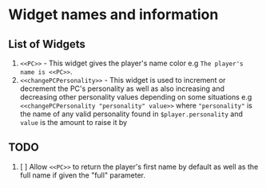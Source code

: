 # Widget names and information

## List of Widgets

1. `<<PC>>` - This widget gives the player's name color e.g `The player's name is <<PC>>`.
2. `<<changePCPersonality>>` - This widget is used to increment or decrement the PC's personality as well as also increasing and decreasing other personality values depending on some situations  e.g `<<changePCPersonality "personality" value>>` where `"personality"` is the name of any valid personality found in `$player.personality` and `value` is the amount to raise it by

## TODO

1. [ ] Allow `<<PC>>` to return the player's first name by default as well as the full name if given the "full" parameter.
